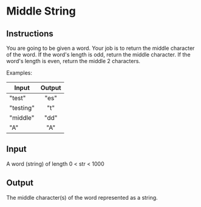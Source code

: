 # Middle String

## Instructions

You are going to be given a word. Your job is to return the middle character of the word. If the word's length is odd, return the middle character. If the word's length is even, return the middle 2 characters.

Examples:

|Input    |Output|
|---------|:----:|
|"test"   |"es"  |
|"testing"|"t"   |
|"middle" |"dd"  |
|"A"      |"A"   |

## Input

A word (string) of length 0 < str < 1000

## Output

The middle character(s) of the word represented as a string.